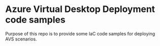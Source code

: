 
# Azure Virtual Desktop Deployment code samples
Purpose of this repo is to provide some IaC code samples for deploying AVS scenarios. 


